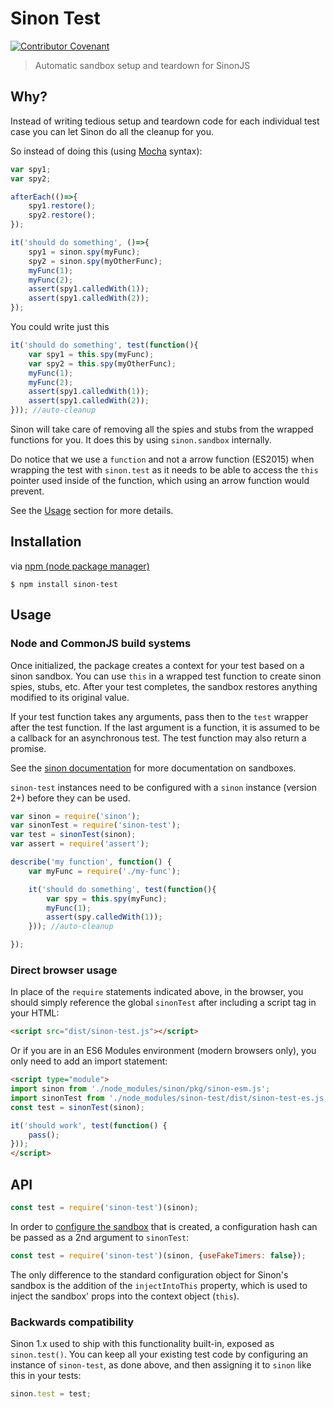 # Sinon Test

<a href="CODE_OF_CONDUCT.md"><img src="https://img.shields.io/badge/Contributor%20Covenant-v2.0%20adopted-ff69b4.svg" alt="Contributor Covenant" /></a>

> Automatic sandbox setup and teardown for SinonJS

## Why?
Instead of writing tedious setup and teardown code for each
individual test case you can let Sinon do all the cleanup for you.

So instead of doing this (using [Mocha](https://mochajs.org/) syntax):

```javascript
var spy1;
var spy2;

afterEach(()=>{
    spy1.restore();
    spy2.restore();
});

it('should do something', ()=>{
    spy1 = sinon.spy(myFunc);
    spy2 = sinon.spy(myOtherFunc);
    myFunc(1);
    myFunc(2);
    assert(spy1.calledWith(1));
    assert(spy1.calledWith(2));
});
```

You could write just this

```javascript
it('should do something', test(function(){
    var spy1 = this.spy(myFunc);
    var spy2 = this.spy(myOtherFunc);
    myFunc(1);
    myFunc(2);
    assert(spy1.calledWith(1));
    assert(spy1.calledWith(2));
})); //auto-cleanup
```

Sinon will take care of removing all the spies and stubs
from the wrapped functions for you. It does this by using
`sinon.sandbox` internally.

Do notice that we use a `function` and not a arrow function (ES2015)
when wrapping the test with `sinon.test` as it needs
to be able to access the `this` pointer used inside
of the function, which using an arrow function would prevent.

See the [Usage](#usage) section for more details.

## Installation

via [npm (node package manager)](https://github.com/npm/npm)

    $ npm install sinon-test

## Usage

### Node and CommonJS build systems

Once initialized, the package creates a context for your test based on a sinon sandbox.
You can use `this` in a wrapped test function to create sinon spies, stubs, etc.
After your test completes, the sandbox restores anything modified to its original value.

If your test function takes any arguments, pass then to the `test` wrapper
after the test function. If the last argument is a function, it is assumed to be a callback
for an asynchronous test. The test function may also return a promise.

See the [sinon documentation](http://sinonjs.org/releases/v2.3.5/sandbox/) for more documentation on sandboxes.

`sinon-test` instances need to be configured with a `sinon` instance (version 2+)
before they can be used.

```js
var sinon = require('sinon');
var sinonTest = require('sinon-test');
var test = sinonTest(sinon);
var assert = require('assert');

describe('my function', function() {
    var myFunc = require('./my-func');

    it('should do something', test(function(){
        var spy = this.spy(myFunc);
        myFunc(1);
        assert(spy.calledWith(1));
    })); //auto-cleanup

});
```

### Direct browser usage

In place of the `require` statements indicated above, in the
browser, you should simply reference the global `sinonTest` after
including a script tag in your HTML:

```html
<script src="dist/sinon-test.js"></script>
```

Or if you are in an ES6 Modules environment (modern browsers only), you
only need to add an import statement:

```html
<script type="module">
import sinon from './node_modules/sinon/pkg/sinon-esm.js';
import sinonTest from './node_modules/sinon-test/dist/sinon-test-es.js';
const test = sinonTest(sinon);

it('should work', test(function() {
    pass();
}));
</script>
```

## API
```javascript
const test = require('sinon-test')(sinon);
```

In order to [configure the sandbox](http://sinonjs.org/releases/latest/sandbox#var-sandbox--sinoncreatesandboxconfig) that is created, a configuration hash can be passed as a 2nd argument to `sinonTest`:

```js
const test = require('sinon-test')(sinon, {useFakeTimers: false});
```

The only difference to the standard configuration object for Sinon's sandbox is the addition of the `injectIntoThis` property, which is used to inject the sandbox' props into the context object (`this`).

### Backwards compatibility
Sinon 1.x used to ship with this functionality built-in, exposed as `sinon.test()`. You can keep all your existing test code by configuring an instance of `sinon-test`, as done above, and then assigning it to `sinon` like this in your tests:

```javascript
sinon.test = test;
```
